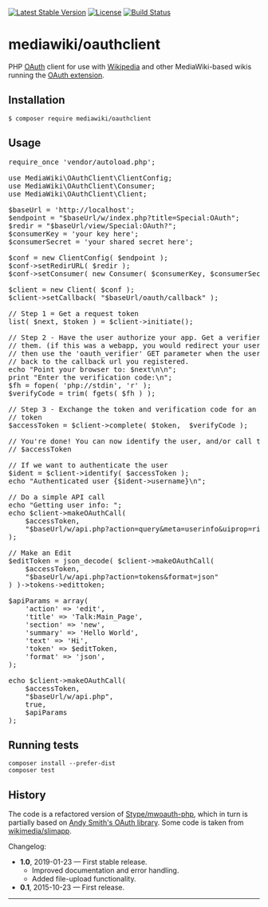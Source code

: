 [![Latest Stable Version]](https://packagist.org/packages/mediawiki/oauthclient)
[![License]](https://github.com/wikimedia/mediawiki-oauthclient-php/blob/master/COPYING)
[![Build Status]](https://travis-ci.org/wikimedia/mediawiki-oauthclient-php)

mediawiki/oauthclient
=====================

PHP [OAuth][] client for use with [Wikipedia][] and other MediaWiki-based
wikis running the [OAuth extension][].


Installation
------------

    $ composer require mediawiki/oauthclient


Usage
-----

<pre lang="php">
require_once 'vendor/autoload.php';

use MediaWiki\OAuthClient\ClientConfig;
use MediaWiki\OAuthClient\Consumer;
use MediaWiki\OAuthClient\Client;

$baseUrl = 'http://localhost';
$endpoint = "$baseUrl/w/index.php?title=Special:OAuth";
$redir = "$baseUrl/view/Special:OAuth?";
$consumerKey = 'your key here';
$consumerSecret = 'your shared secret here';

$conf = new ClientConfig( $endpoint );
$conf->setRedirURL( $redir );
$conf->setConsumer( new Consumer( $consumerKey, $consumerSecret ) );

$client = new Client( $conf );
$client->setCallback( "$baseUrl/oauth/callback" );

// Step 1 = Get a request token
list( $next, $token ) = $client->initiate();

// Step 2 - Have the user authorize your app. Get a verifier code from
// them. (if this was a webapp, you would redirect your user to $next,
// then use the 'oauth_verifier' GET parameter when the user is redirected
// back to the callback url you registered.
echo "Point your browser to: $next\n\n";
print "Enter the verification code:\n";
$fh = fopen( 'php://stdin', 'r' );
$verifyCode = trim( fgets( $fh ) );

// Step 3 - Exchange the token and verification code for an access
// token
$accessToken = $client->complete( $token,  $verifyCode );

// You're done! You can now identify the user, and/or call the API with
// $accessToken

// If we want to authenticate the user
$ident = $client->identify( $accessToken );
echo "Authenticated user {$ident->username}\n";

// Do a simple API call
echo "Getting user info: ";
echo $client->makeOAuthCall(
    $accessToken,
    "$baseUrl/w/api.php?action=query&meta=userinfo&uiprop=rights&format=json"
);

// Make an Edit
$editToken = json_decode( $client->makeOAuthCall(
    $accessToken,
    "$baseUrl/w/api.php?action=tokens&format=json"
) )->tokens->edittoken;

$apiParams = array(
    'action' => 'edit',
    'title' => 'Talk:Main_Page',
    'section' => 'new',
    'summary' => 'Hello World',
    'text' => 'Hi',
    'token' => $editToken,
    'format' => 'json',
);

echo $client->makeOAuthCall(
    $accessToken,
    "$baseUrl/w/api.php",
    true,
    $apiParams
);
</pre>


Running tests
-------------

    composer install --prefer-dist
    composer test


History
-------
The code is a refactored version of [Stype/mwoauth-php][], which in turn is
partially based on [Andy Smith's OAuth library][]. Some code is taken from
[wikimedia/slimapp][].

Changelog:

* **1.0**, 2019-01-23 — First stable release.
  - Improved documentation and error handling.
  - Added file-upload functionality.
* **0.1**, 2015-10-23 — First release.

---
[OAuth]: https://en.wikipedia.org/wiki/OAuth
[Wikipedia]: https://www.wikipedia.org
[OAuth extension]: https://www.mediawiki.org/wiki/Extension:OAuth
[Stype/mwoauth-php]: https://github.com/Stype/mwoauth-php
[Andy Smith's OAuth library]: https://code.google.com/p/oauth/
[wikimedia/slimapp]: https://github.com/wikimedia/wikimedia-slimapp
[Latest Stable Version]: https://img.shields.io/packagist/v/mediawiki/oauthclient.svg?style=flat
[License]: https://img.shields.io/packagist/l/mediawiki/oauthclient.svg?style=flat
[Build Status]: https://img.shields.io/travis/wikimedia/mediawiki-oauthclient-php.svg?style=flat
